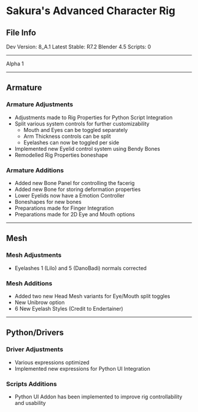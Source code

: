 # Sakura's Advanced Character Rig

## File Info

Dev Version: 8_A.1
Latest Stable: R7.2
Blender 4.5
Scripts: 0

---
Alpha 1

---

## Armature

### Armature Adjustments

- Adjustments made to Rig Properties for Python Script Integration
- Split various system controls for further customizability
  - Mouth and Eyes can be toggled separately
  - Arm Thickness controls can be split
  - Eyelashes can now be toggled per side
- Implemented new Eyelid control system using Bendy Bones
- Remodelled Rig Properties boneshape

### Armature Additions

- Added new Bone Panel for controlling the facerig
- Added new Bone for storing deformation properties
- Lower Eyelids now have a Emotion Controller
- Boneshapes for new bones
- Preparations made for Finger Integration
- Preparations made for 2D Eye and Mouth options

---

## Mesh

### Mesh Adjustments

- Eyelashes 1 (Lilo) and 5 (DanoBadi) normals corrected

### Mesh Additions

- Added two new Head Mesh variants for Eye/Mouth split toggles
- New Unibrow option
- 6 New Eyelash Styles (Credit to Endertainer)

---

## Python/Drivers

### Driver Adjustments

- Various expressions optimized
- Implemented new expressions for Python UI Integration

### Scripts Additions

- Python UI Addon has been implemented to improve rig controllability and usability
